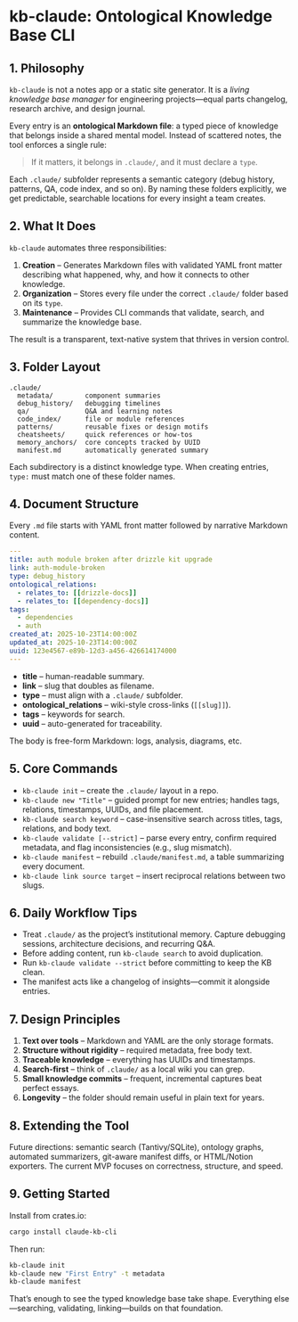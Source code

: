 # kb-claude: Ontological Knowledge Base CLI

## 1. Philosophy

`kb-claude` is not a notes app or a static site generator. It is a _living knowledge base manager_ for engineering projects—equal parts changelog, research archive, and design journal.

Every entry is an **ontological Markdown file**: a typed piece of knowledge that belongs inside a shared mental model. Instead of scattered notes, the tool enforces a single rule:

> If it matters, it belongs in `.claude/`, and it must declare a `type`.

Each `.claude/` subfolder represents a semantic category (debug history, patterns, QA, code index, and so on). By naming these folders explicitly, we get predictable, searchable locations for every insight a team creates.

## 2. What It Does

`kb-claude` automates three responsibilities:

1. **Creation** – Generates Markdown files with validated YAML front matter describing what happened, why, and how it connects to other knowledge.
2. **Organization** – Stores every file under the correct `.claude/` folder based on its `type`.
3. **Maintenance** – Provides CLI commands that validate, search, and summarize the knowledge base.

The result is a transparent, text-native system that thrives in version control.

## 3. Folder Layout

```
.claude/
  metadata/        component summaries
  debug_history/   debugging timelines
  qa/              Q&A and learning notes
  code_index/      file or module references
  patterns/        reusable fixes or design motifs
  cheatsheets/     quick references or how-tos
  memory_anchors/  core concepts tracked by UUID
  manifest.md      automatically generated summary
```

Each subdirectory is a distinct knowledge type. When creating entries, `type:` must match one of these folder names.

## 4. Document Structure

Every `.md` file starts with YAML front matter followed by narrative Markdown content.

```yaml
---
title: auth module broken after drizzle kit upgrade
link: auth-module-broken
type: debug_history
ontological_relations:
  - relates_to: [[drizzle-docs]]
  - relates_to: [[dependency-docs]]
tags:
  - dependencies
  - auth
created_at: 2025-10-23T14:00:00Z
updated_at: 2025-10-23T14:00:00Z
uuid: 123e4567-e89b-12d3-a456-426614174000
---
```

- **title** – human-readable summary.
- **link** – slug that doubles as filename.
- **type** – must align with a `.claude/` subfolder.
- **ontological_relations** – wiki-style cross-links (`[[slug]]`).
- **tags** – keywords for search.
- **uuid** – auto-generated for traceability.

The body is free-form Markdown: logs, analysis, diagrams, etc.

## 5. Core Commands

- `kb-claude init` – create the `.claude/` layout in a repo.
- `kb-claude new "Title"` – guided prompt for new entries; handles tags, relations, timestamps, UUIDs, and file placement.
- `kb-claude search keyword` – case-insensitive search across titles, tags, relations, and body text.
- `kb-claude validate [--strict]` – parse every entry, confirm required metadata, and flag inconsistencies (e.g., slug mismatch).
- `kb-claude manifest` – rebuild `.claude/manifest.md`, a table summarizing every document.
- `kb-claude link source target` – insert reciprocal relations between two slugs.

## 6. Daily Workflow Tips

- Treat `.claude/` as the project’s institutional memory. Capture debugging sessions, architecture decisions, and recurring Q&A.
- Before adding content, run `kb-claude search` to avoid duplication.
- Run `kb-claude validate --strict` before committing to keep the KB clean.
- The manifest acts like a changelog of insights—commit it alongside entries.

## 7. Design Principles

1. **Text over tools** – Markdown and YAML are the only storage formats.
2. **Structure without rigidity** – required metadata, free body text.
3. **Traceable knowledge** – everything has UUIDs and timestamps.
4. **Search-first** – think of `.claude/` as a local wiki you can grep.
5. **Small knowledge commits** – frequent, incremental captures beat perfect essays.
6. **Longevity** – the folder should remain useful in plain text for years.

## 8. Extending the Tool

Future directions: semantic search (Tantivy/SQLite), ontology graphs, automated summarizers, git-aware manifest diffs, or HTML/Notion exporters. The current MVP focuses on correctness, structure, and speed.

## 9. Getting Started

Install from crates.io:

```bash
cargo install claude-kb-cli
```

Then run:

```bash
kb-claude init
kb-claude new "First Entry" -t metadata
kb-claude manifest
```

That’s enough to see the typed knowledge base take shape. Everything else—searching, validating, linking—builds on that foundation.

